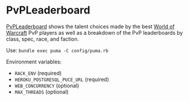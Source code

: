 # PvPLeaderboard

[PvPLeaderboard](https://www.pvpleaderboard.com/) shows the talent choices made by the best [World of Warcraft](https://worldofwarcraft.com/) PvP players as well as a breakdown of the PvP leaderboards by class, spec, race, and faction.

Use: `bundle exec puma -C config/puma.rb`

Environment variables:
* `RACK_ENV` (required)
* `HEROKU_POSTGRESQL_PUCE_URL` (required)
* `WEB_CONCURRENCY` (optional)
* `MAX_THREADS` (optional)

